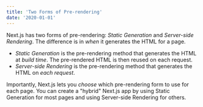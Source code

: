```yaml
---
title: 'Two Forms of Pre-rendering'
date: '2020-01-01'
---
```


Next.js has two forms of pre-rendering: *Static Generation* and *Server-side Rendering*. The difference is in *when* it generates the HTML for a page.

- *Static Generation* is the pre-rendering method that generates the HTML at *build time*. The pre-rendered HTML is then reused on each request.
- *Server-side Rendering* is the pre-rendering method that generates the HTML on *each request*.

Importantly, Next.js lets you *choose* which pre-rendering form to use for each page. You can create a "hybrid" Next.js app by using Static Generation for most pages and using Server-side Rendering for others.